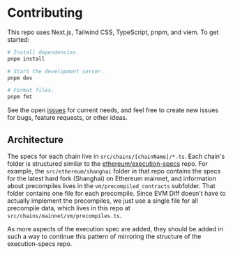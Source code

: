 # Contributing

This repo uses Next.js, Tailwind CSS, TypeScript, pnpm, and viem. To get started:

```sh
# Install dependencies.
pnpm install

# Start the development server.
pnpm dev

# Format files.
pnpm fmt
```

See the open [issues](https://github.com/mds1/evm-diff/issues) for current needs, and feel free to create new issues for bugs, feature requests, or other ideas.

## Architecture

The specs for each chain live in `src/chains/[chainName]/*.ts`.
Each chain's folder is structured similar to the [ethereum/execution-specs](https://github.com/ethereum/execution-specs) repo.
For example, the `src/ethereum/shanghai` folder in that repo contains the specs for the latest hard fork (Shanghai) on Ethereum mainnet, and information about precompiles lives in the `vm/precompiled_contracts` subfolder.
That folder contains one file for each precompile.
Since EVM Diff doesn't have to actually implement the precompiles, we just use a single file for all precompile data, which lives in this repo at `src/chains/mainnet/vm/precompiles.ts`.

As more aspects of the execution spec are added, they should be added in such a way to continue this pattern of mirroring the structure of the execution-specs repo.
